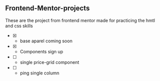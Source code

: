 ## Frontend-Mentor-projects
These are the project from frontend mentor made for practicing the hmtl and css skills

* [x] - base aparel coming soon
* [x] - Components sign up
* [ ] - single price-grid component
* [ ] - ping single column